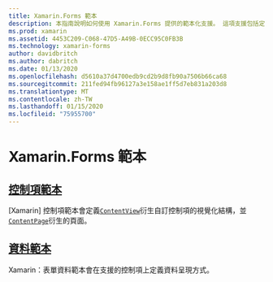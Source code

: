 ```yaml
---
title: Xamarin.Forms 範本
description: 本指南說明如何使用 Xamarin.Forms 提供的範本化支援。 這項支援包括定義自訂控制項和頁面之視覺化結構的控制項範本，以及定義支援控制項上資料呈現方式的資料範本。
ms.prod: xamarin
ms.assetid: 4453C209-C068-47D5-A49B-0ECC95C0FB3B
ms.technology: xamarin-forms
author: davidbritch
ms.author: dabritch
ms.date: 01/13/2020
ms.openlocfilehash: d5610a37d4700edb9cd2b9d8fb90a7506b66ca68
ms.sourcegitcommit: 211fed94fb96127a3e158ae1ff5d7eb831a203d8
ms.translationtype: MT
ms.contentlocale: zh-TW
ms.lasthandoff: 01/15/2020
ms.locfileid: "75955700"
---
```

# <a name="xamarinforms-templates"></a>Xamarin.Forms 範本

## <a name="control-templatescontrol-templatemd"></a>[控制項範本](control-template.md)

[Xamarin] 控制項範本會定義[`ContentView`](xref:Xamarin.Forms.ContentView)衍生自訂控制項的視覺化結構，並[`ContentPage`](xref:Xamarin.Forms.ContentPage)衍生的頁面。

## <a name="data-templatesdata-templatesindexmd"></a>[資料範本](data-templates/index.md)

Xamarin：表單資料範本會在支援的控制項上定義資料呈現方式。
